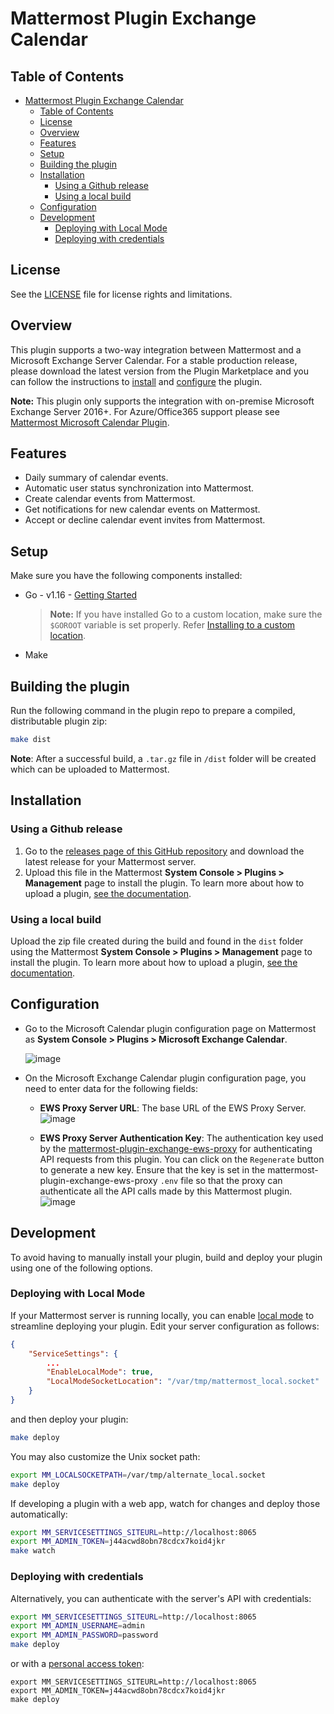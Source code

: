 # Mattermost Plugin Exchange Calendar

## Table of Contents

- [Mattermost Plugin Exchange Calendar](#mattermost-plugin-exchange-calendar)
  - [Table of Contents](#table-of-contents)
  - [License](#license)
  - [Overview](#overview)
  - [Features](#features)
  - [Setup](#setup)
  - [Building the plugin](#building-the-plugin)
  - [Installation](#installation)
    - [Using a Github release](#using-a-github-release)
    - [Using a local build](#using-a-local-build)
  - [Configuration](#configuration)
  - [Development](#development)
    - [Deploying with Local Mode](#deploying-with-local-mode)
    - [Deploying with credentials](#deploying-with-credentials)

## License

See the [LICENSE](./LICENSE) file for license rights and limitations.

## Overview

This plugin supports a two-way integration between Mattermost and a Microsoft Exchange Server Calendar. For a stable production release, please download the latest version from the Plugin Marketplace and you can follow the instructions to [install](#installation) and [configure](#configuration) the plugin.

**Note:** This plugin only supports the integration with on-premise Microsoft Exchange Server 2016+. For Azure/Office365 support please see [Mattermost Microsoft Calendar Plugin](https://github.com/mattermost/mattermost-plugin-mscalendar).

## Features

- Daily summary of calendar events.
- Automatic user status synchronization into Mattermost.
- Create calendar events from Mattermost.
- Get notifications for new calendar events on Mattermost.
- Accept or decline calendar event invites from Mattermost.

## Setup

Make sure you have the following components installed:

- Go - v1.16 - [Getting Started](https://golang.org/doc/install)
    > **Note:** If you have installed Go to a custom location, make sure the `$GOROOT` variable is set properly. Refer [Installing to a custom location](https://golang.org/doc/install#install).

- Make

## Building the plugin

Run the following command in the plugin repo to prepare a compiled, distributable plugin zip:

```bash
make dist
```

**Note**: After a successful build, a `.tar.gz` file in `/dist` folder will be created which can be uploaded to Mattermost.

## Installation

### Using a Github release

1. Go to the [releases page of this GitHub repository](https://github.com/Brightscout/mattermost-plugin-exchange-calendar/releases) and download the latest release for your Mattermost server.
2. Upload this file in the Mattermost **System Console > Plugins > Management** page to install the plugin. To learn more about how to upload a plugin, [see the documentation](https://docs.mattermost.com/administration/plugins.html#plugin-uploads).

### Using a local build

Upload the zip file created during the build and found in the `dist` folder using the Mattermost **System Console > Plugins > Management** page to install the plugin. To learn more about how to upload a plugin, [see the documentation](https://docs.mattermost.com/administration/plugins.html#plugin-uploads).

## Configuration

- Go to the Microsoft Calendar plugin configuration page on Mattermost as **System Console > Plugins > Microsoft Exchange Calendar**.

    ![image](https://user-images.githubusercontent.com/72438220/154666704-7f8c0162-4295-4c07-a528-8cf62b598afd.png)

- On the Microsoft Exchange Calendar plugin configuration page, you need to enter data for the following fields:
  - **EWS Proxy Server URL**: The base URL of the EWS Proxy Server.
    ![image](https://user-images.githubusercontent.com/72438220/155143980-2a20fe84-6c38-4205-89ba-c36244d50bdb.png)

  - **EWS Proxy Server Authentication Key**: The authentication key used by the [mattermost-plugin-exchange-ews-proxy](https://github.com/Brightscout/mattermost-plugin-exchange-ews-proxy) for authenticating API requests from this plugin.
 You can click on the `Regenerate` button to generate a new key. Ensure that the key is set in the mattermost-plugin-exchange-ews-proxy `.env` file so that the proxy can authenticate all the API calls made by this Mattermost plugin.
 ![image](https://user-images.githubusercontent.com/72438220/155144336-2f98f3b4-553c-4827-9e1c-747775004fa3.png)

## Development

To avoid having to manually install your plugin, build and deploy your plugin using one of the following options.

### Deploying with Local Mode

If your Mattermost server is running locally, you can enable [local mode](https://docs.mattermost.com/administration/mmctl-cli-tool.html#local-mode) to streamline deploying your plugin. Edit your server configuration as follows:

```json
{
    "ServiceSettings": {
        ...
        "EnableLocalMode": true,
        "LocalModeSocketLocation": "/var/tmp/mattermost_local.socket"
    }
}
```

and then deploy your plugin:

```bash
make deploy
```

You may also customize the Unix socket path:

```bash
export MM_LOCALSOCKETPATH=/var/tmp/alternate_local.socket
make deploy
```

If developing a plugin with a web app, watch for changes and deploy those automatically:

```bash
export MM_SERVICESETTINGS_SITEURL=http://localhost:8065
export MM_ADMIN_TOKEN=j44acwd8obn78cdcx7koid4jkr
make watch
```

### Deploying with credentials

Alternatively, you can authenticate with the server's API with credentials:

```bash
export MM_SERVICESETTINGS_SITEURL=http://localhost:8065
export MM_ADMIN_USERNAME=admin
export MM_ADMIN_PASSWORD=password
make deploy
```

or with a [personal access token](https://docs.mattermost.com/developer/personal-access-tokens.html):

```bashs
export MM_SERVICESETTINGS_SITEURL=http://localhost:8065
export MM_ADMIN_TOKEN=j44acwd8obn78cdcx7koid4jkr
make deploy
```
